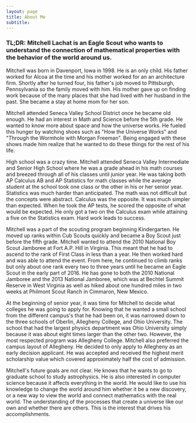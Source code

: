 ```yaml
---
layout: page
title: About Me
subtitle:
---
```


### TL;DR: Mitchell Lachat is an Eagle Scout who wants to understand the connection of mathematical properties with the behavior of the world around us.

Mitchell was born in Davenport, Iowa in 1998. He is an only child. His father worked for Alcoa at the time and his mother worked for an an architecture firm. Shortly after he turned four, his father's job moved to Pittsburgh, Pennsylvania so the family moved with him. His mother gave up on finding work because of the many places that she had lived with her husband in the past. She became a stay at home mom for her son.

Mitchell attended Seneca Valley School District once he became old enough. He had an interest in Math and Science before the 5th grade. He wanted to know more about space and how the universe works. He fueled this hunger by watching shoes such as "How the Universe Works" and "Through the Wormhole with Morgan Freeman". Being engaged with these shows made him realize that he wanted to do these things for the rest of his life.

High school was a crazy time. Mitchell attended Seneca Valley Intermediate and Senior High School where he was a grade ahead in his math courses and breezed through all of his classes until junior year. He was taking both AP Calculus AB and AP Statistics for math classes while the average student at the school took one class or the other in his or her senior year. Statistics was much harder than anticipated. The math was not difficult but the concepts were abstract. Calculus was the opposite. It was much simpler than expected. When he took the AP tests, he scored the opposite of what would be expected. He only got a two on the Calculus exam while attaining a five on the Statistics exam. Hard work leads to success.

Mitchell was a part of the scouting program beginning Kindergarten. He moved up ranks within Cub Scouts quickly and became a Boy Scout just before the fifth grade. Mitchell wanted to attend the 2010 National Boy Scout Jamboree at Fort A.P. Hill in Virginia. This meant that he had to ascend to the rank of First Class in less than a year. He then worked hard and was able to attend the event. From here, he continued to climb ranks but only about one rank every two to three years until he became an Eagle Scout in the early part of 2016. He has gone to both the 2010 National Jamboree and the 2013 National Jamboree, which was at Bechtel Summit Reserve in West Virginia as well as hiked about one hundred miles in two weeks at Philmont Scout Ranch in Cimmaron, New Mexico.

At the beginning of senior year, it was time for Mitchell to decide what colleges he was going to apply for. Knowing that he wanted a small school from the different campus's that he had been on, it was narrowed down to the three schools of Oberlin, Allegheny College, and Ohio University. The school that had the largest physics department was Ohio University simply because it was about eight times larger than the other two. However, the most respected program was Allegheny College. Mitchell also preferred the campus layout of Allegheny. He decided to only apply to Allegheny as an early decision applicant. He was accepted and received the highest merit scholarship value which covered approximately half the cost of admission.

Mitchell's future goals are not clear. He knows that he wants to go to graduate school to study astrophysics. He is also interested in computer science because it affects everything in the world. He would like to use his knowledge to change the world around him whether it be a new discovery, or a new way to view the world and connect mathematics with the real world. The understanding of the processes that create a universe like our own and whether there are others. This is the interest that drives his accomplishments.
